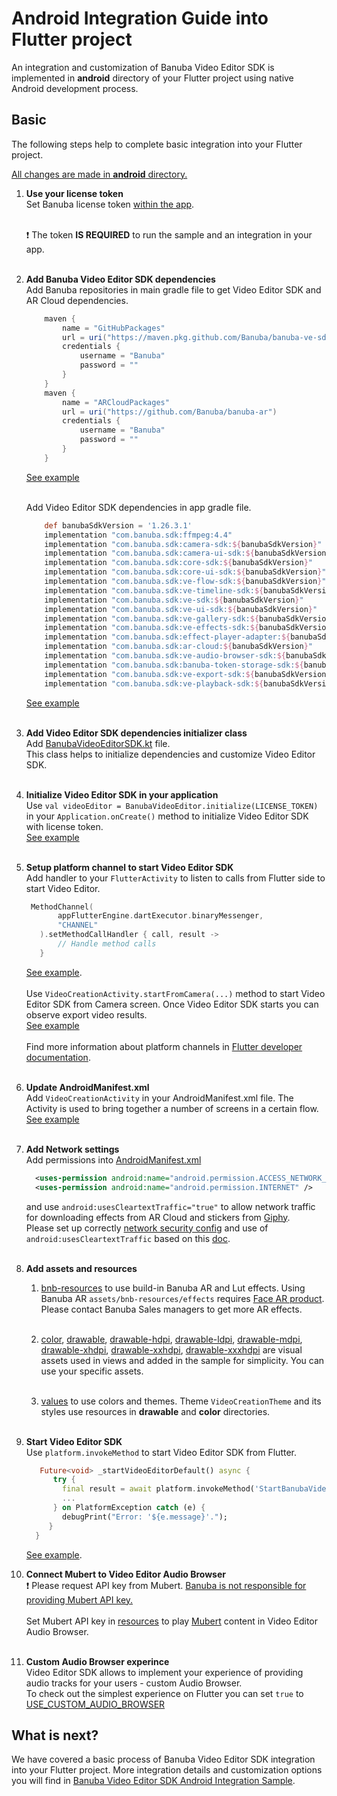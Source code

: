 # Android Integration Guide into Flutter project

An integration and customization of Banuba Video Editor SDK is implemented in **android** directory
of your Flutter project using native Android development process.

## Basic
The following steps help to complete basic integration into your Flutter project.

<ins>All changes are made in **android** directory.</ins>
1. __Use your license token__  
   Set Banuba license token [within the app](https://github.com/Banuba-Examples/ve-sdk-flutter-integration-sample/blob/main/android/app/src/main/kotlin/com/banuba/flutter/flutter_ve_sdk/SampleApp.kt#L20).<br></br>

   :exclamation: The token **IS REQUIRED** to run the sample and an integration in your app.<br></br>

2. __Add Banuba Video Editor SDK dependencies__ </br>
   Add Banuba repositories in main gradle file to get Video Editor SDK and AR Cloud dependencies.
    ```groovy
        maven {
            name = "GitHubPackages"
            url = uri("https://maven.pkg.github.com/Banuba/banuba-ve-sdk")
            credentials {
                username = "Banuba"
                password = ""
            }
        }
        maven {
            name = "ARCloudPackages"
            url = uri("https://github.com/Banuba/banuba-ar")
            credentials {
                username = "Banuba"
                password = ""
            }
        }
    ```
   [See example](https://github.com/Banuba-Examples/ve-sdk-flutter-integration-sample/blob/main/android/build.gradle#L16)</br><br>

   Add Video Editor SDK dependencies in app gradle file.
    ```groovy
        def banubaSdkVersion = '1.26.3.1'
        implementation "com.banuba.sdk:ffmpeg:4.4"
        implementation "com.banuba.sdk:camera-sdk:${banubaSdkVersion}"
        implementation "com.banuba.sdk:camera-ui-sdk:${banubaSdkVersion}"
        implementation "com.banuba.sdk:core-sdk:${banubaSdkVersion}"
        implementation "com.banuba.sdk:core-ui-sdk:${banubaSdkVersion}"
        implementation "com.banuba.sdk:ve-flow-sdk:${banubaSdkVersion}"
        implementation "com.banuba.sdk:ve-timeline-sdk:${banubaSdkVersion}"
        implementation "com.banuba.sdk:ve-sdk:${banubaSdkVersion}"
        implementation "com.banuba.sdk:ve-ui-sdk:${banubaSdkVersion}"
        implementation "com.banuba.sdk:ve-gallery-sdk:${banubaSdkVersion}"
        implementation "com.banuba.sdk:ve-effects-sdk:${banubaSdkVersion}"
        implementation "com.banuba.sdk:effect-player-adapter:${banubaSdkVersion}"
        implementation "com.banuba.sdk:ar-cloud:${banubaSdkVersion}"
        implementation "com.banuba.sdk:ve-audio-browser-sdk:${banubaSdkVersion}"
        implementation "com.banuba.sdk:banuba-token-storage-sdk:${banubaSdkVersion}"
        implementation "com.banuba.sdk:ve-export-sdk:${banubaSdkVersion}"
        implementation "com.banuba.sdk:ve-playback-sdk:${banubaSdkVersion}"
   ```

   [See example](https://github.com/Banuba-Examples/ve-sdk-flutter-integration-sample/blob/main/android/app/build.gradle#L76)</br><br>
3. __Add Video Editor SDK dependencies initializer class__ </br>
   Add [BanubaVideoEditorSDK.kt](https://github.com/Banuba-Examples/ve-sdk-flutter-integration-sample/blob/main/android/app/src/main/kotlin/com/banuba/flutter/flutter_ve_sdk/BanubaVideoEditorSDK.kt) file.</br>
   This class helps to initialize dependencies and customize Video Editor SDK.</br><br>

4. __Initialize Video Editor SDK in your application__ </br>
   Use ```val videoEditor = BanubaVideoEditor.initialize(LICENSE_TOKEN)``` in your ```Application.onCreate()``` method to initialize Video Editor SDK with license token.</br>
   [See example](https://github.com/Banuba-Examples/ve-sdk-flutter-integration-sample/blob/main/android/app/src/main/kotlin/com/banuba/flutter/flutter_ve_sdk/SampleApp.kt#L31)</br><br>

5. __Setup platform channel to start Video Editor SDK__  
   Add handler to your ```FlutterActivity``` to listen to calls from Flutter side to start Video Editor.</br>
     ```kotlin
      MethodChannel(
            appFlutterEngine.dartExecutor.binaryMessenger,
            "CHANNEL"
        ).setMethodCallHandler { call, result ->
            // Handle method calls
        }
     ```
   [See example](https://github.com/Banuba-Examples/ve-sdk-flutter-integration-sample/blob/main/android/app/src/main/kotlin/com/banuba/flutter/flutter_ve_sdk/MainActivity.kt#L48).<br></br>
   Use ```VideoCreationActivity.startFromCamera(...)``` method to start Video Editor SDK from Camera screen.
   Once Video Editor SDK starts you can observe export video results.</br>
   [See example](https://github.com/Banuba-Examples/ve-sdk-flutter-integration-sample/blob/main/android/app/src/main/kotlin/com/banuba/flutter/flutter_ve_sdk/MainActivity.kt#L174)</br><br>
   Find more information about platform channels in [Flutter developer documentation](https://docs.flutter.dev/development/platform-integration/platform-channels).</br><br>

6. __Update AndroidManifest.xml__ </br>
   Add ```VideoCreationActivity``` in your AndroidManifest.xml file. The Activity is used to bring together a number of screens in a certain flow.</br>
   [See example](https://github.com/Banuba-Examples/ve-sdk-flutter-integration-sample/blob/main/android/app/src/main/AndroidManifest.xml#L53)</br><br>

7. __Add Network settings__ </br>
   Add permissions into [AndroidManifest.xml](https://github.com/Banuba-Examples/ve-sdk-flutter-integration-sample/blob/main/android/app/src/main/AndroidManifest.xml)
     ```xml
       <uses-permission android:name="android.permission.ACCESS_NETWORK_STATE" />
       <uses-permission android:name="android.permission.INTERNET" />
     ```
   and use ```android:usesCleartextTraffic="true"``` to allow network traffic for downloading effects from AR Cloud and stickers from [Giphy](https://giphy.com/).</br>
   Please set up correctly [network security config](https://developer.android.com/training/articles/security-config) and use of ```android:usesCleartextTraffic``` based on this [doc](https://developer.android.com/guide/topics/manifest/application-element).<br></br>

8. __Add assets and resources__</br>
    1. [bnb-resources](https://github.com/Banuba-Examples/ve-sdk-flutter-integration-sample/tree/main/android/app/src/main/assets/bnb-resources) to use build-in Banuba AR and Lut effects.
       Using Banuba AR ```assets/bnb-resources/effects``` requires [Face AR product](https://docs.banuba.com/face-ar-sdk-v1). Please contact Banuba Sales managers to get more AR effects.<br></br>

    2. [color](https://github.com/Banuba-Examples/ve-sdk-flutter-integration-sample/tree/main/android/app/src/main/res/color),
       [drawable](https://github.com/Banuba-Examples/ve-sdk-flutter-integration-sample/tree/main/android/app/src/main/res/drawable),
       [drawable-hdpi](https://github.com/Banuba-Examples/ve-sdk-flutter-integration-sample/tree/main/android/app/src/main/res/drawable-hdpi),
       [drawable-ldpi](https://github.com/Banuba-Examples/ve-sdk-flutter-integration-sample/tree/main/android/app/src/main/res/drawable-ldpi),
       [drawable-mdpi](https://github.com/Banuba-Examples/ve-sdk-flutter-integration-sample/tree/main/android/app/src/main/res/drawable-mdpi),
       [drawable-xhdpi](https://github.com/Banuba-Examples/ve-sdk-flutter-integration-sample/tree/main/android/app/src/main/res/drawable-xhdpi),
       [drawable-xxhdpi](https://github.com/Banuba-Examples/ve-sdk-flutter-integration-sample/tree/main/android/app/src/main/res/drawable-xxhdpi),
       [drawable-xxxhdpi](https://github.com/Banuba-Examples/ve-sdk-flutter-integration-sample/tree/main/android/app/src/main/res/drawable-xxxhdpi) are visual assets used in views and added in the sample for simplicity. You can use your specific assets.<br></br>

    3. [values](https://github.com/Banuba-Examples/ve-sdk-flutter-integration-sample/tree/main/android/app/src/main/res/values) to use colors and themes. Theme ```VideoCreationTheme``` and its styles use resources in **drawable** and **color** directories.<br></br>

9. __Start Video Editor SDK__ </br>
   Use ```platform.invokeMethod``` to start Video Editor SDK from Flutter.</br>
    ```dart
       Future<void> _startVideoEditorDefault() async {
          try {
            final result = await platform.invokeMethod('StartBanubaVideoEditor');
            ...
          } on PlatformException catch (e) {
            debugPrint("Error: '${e.message}'.");
         }
      }
   ```
   [See example](https://github.com/Banuba-Examples/ve-sdk-flutter-integration-sample/blob/main/lib/main.dart#L69).</br>

10. __Connect Mubert to Video Editor Audio Browser__ </br>
    :exclamation: Please request API key from Mubert. <ins>Banuba is not responsible for providing Mubert API key.</ins><br></br>
    Set Mubert API key in [resources](https://github.com/Banuba-Examples/ve-sdk-flutter-integration-sample/blob/main/android/app/src/main/res/values/string.xml#L4) to play [Mubert](https://mubert.com/) content in Video Editor Audio Browser.<br></br>

11. __Custom Audio Browser experince__ </br>
    Video Editor SDK allows to implement your experience of providing audio tracks for your users - custom Audio Browser.  
    To check out the simplest experience on Flutter you can set ```true``` to [USE_CUSTOM_AUDIO_BROWSER](https://github.com/Banuba-Examples/ve-sdk-flutter-integration-sample/blob/main/android/app/src/main/kotlin/com/banuba/flutter/flutter_ve_sdk/SampleApp.kt#L15)


## What is next?

We have covered a basic process of Banuba Video Editor SDK integration into your Flutter project.
More integration details and customization options you will find in [Banuba Video Editor SDK Android Integration Sample](https://github.com/Banuba-Examples/ve-sdk-android-integration-sample).